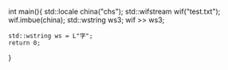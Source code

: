 int main(){
	std::locale china("chs");
	std::wifstream wif("test.txt");
	wif.imbue(china);
	std::wstring ws3;
	wif >> ws3;
	
	std::wstring ws = L"字";
	return 0;
}

